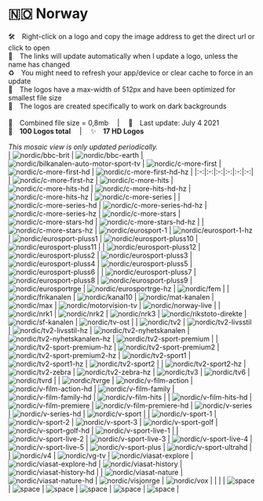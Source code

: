 🇳🇴 Norway
===============
🛠 Right-click on a logo and copy the image address to get the direct url or click to open  
🔗 The links will update automatically when I update a logo, unless the name has changed  
♻️ You might need to refresh your app/device or clear cache to force in an update  
📐 The logos have a max-width of 512px and have been optimized for smallest file size  
🖤 The logos are created specifically to work on dark backgrounds  
   
💾 Combined file size = 0,8mb  |  📅 Last update: July 4 2021  
🎨 __100 Logos total__  |  ✨ __17 HD Logos__
   
   
*This mosaic view is only updated periodically.*  
| ![nordic/bbc-brit] | ![nordic/bbc-earth] | ![nordic/bilkanalen-auto-motor-sport-tv] | ![nordic/c-more-first] | ![nordic/c-more-first-hd] | ![nordic/c-more-first-hd-hz] |
|:-:|:-:|:-:|:-:|:-:|:-:|
| ![nordic/c-more-first-hz] | ![nordic/c-more-hits] | ![nordic/c-more-hits-hd] | ![nordic/c-more-hits-hd-hz] | ![nordic/c-more-hits-hz] | ![nordic/c-more-series] |
| ![nordic/c-more-series-hd] | ![nordic/c-more-series-hd-hz] | ![nordic/c-more-series-hz] | ![nordic/c-more-stars] | ![nordic/c-more-stars-hd] | ![nordic/c-more-stars-hd-hz] |
| ![nordic/c-more-stars-hz] | ![nordic/eurosport-1] | ![nordic/eurosport-1-hz] | ![nordic/eurosport-pluss1] | ![nordic/eurosport-pluss10] | ![nordic/eurosport-pluss11] |
| ![nordic/eurosport-pluss12] | ![nordic/eurosport-pluss2] | ![nordic/eurosport-pluss3] | ![nordic/eurosport-pluss4] | ![nordic/eurosport-pluss5] | ![nordic/eurosport-pluss6] |
| ![nordic/eurosport-pluss7] | ![nordic/eurosport-pluss8] | ![nordic/eurosport-pluss9] | ![nordic/eurosportrge] | ![nordic/eurosportrge-hz] | ![nordic/fem] |
| ![nordic/frikanalen] | ![nordic/kanal10] | ![nordic/mat-kanalen] | ![nordic/max] | ![nordic/motorvision-tv] | ![nordic/norway-live] |
| ![nordic/nrk1] | ![nordic/nrk2] | ![nordic/nrk3] | ![nordic/rikstoto-direkte] | ![nordic/sf-kanalen] | ![nordic/tv-ost] |
| ![nordic/tv2] | ![nordic/tv2-livsstil] | ![nordic/tv2-livsstil-hz] | ![nordic/tv2-nyhetskanalen] | ![nordic/tv2-nyhetskanalen-hz] | ![nordic/tv2-sport-premium] |
| ![nordic/tv2-sport-premium-hz] | ![nordic/tv2-sport-premium2] | ![nordic/tv2-sport-premium2-hz] | ![nordic/tv2-sport1] | ![nordic/tv2-sport1-hz] | ![nordic/tv2-sport2] |
| ![nordic/tv2-sport2-hz] | ![nordic/tv2-zebra] | ![nordic/tv2-zebra-hz] | ![nordic/tv3] | ![nordic/tv6] | ![nordic/tvrd] |
| ![nordic/tvrge] | ![nordic/v-film-action] | ![nordic/v-film-action-hd] | ![nordic/v-film-family] | ![nordic/v-film-family-hd] | ![nordic/v-film-hits] |
| ![nordic/v-film-hits-hd] | ![nordic/v-film-premiere] | ![nordic/v-film-premiere-hd] | ![nordic/v-series] | ![nordic/v-series-hd] | ![nordic/v-sport] |
| ![nordic/v-sport-1] | ![nordic/v-sport-2] | ![nordic/v-sport-3] | ![nordic/v-sport-golf] | ![nordic/v-sport-golf-hd] | ![nordic/v-sport-live-1] |
| ![nordic/v-sport-live-2] | ![nordic/v-sport-live-3] | ![nordic/v-sport-live-4] | ![nordic/v-sport-live-5] | ![nordic/v-sport-plus] | ![nordic/v-sport-ultrahd] |
| ![nordic/v4] | ![nordic/vg-tv] | ![nordic/viasat-explore] | ![nordic/viasat-explore-hd] | ![nordic/viasat-history] | ![nordic/viasat-history-hd] |
| ![nordic/viasat-nature] | ![nordic/viasat-nature-hd] | ![nordic/visjonrge] | ![nordic/vox] |  |  |
| ![space] | ![space] | ![space] | ![space] | ![space] | ![space] |

[nordic/bbc-brit]:https://raw.githubusercontent.com/Tapiosinn/tv-logos/master/countries/nordic/norway/bbc-brit-no.png
[nordic/bbc-earth]:https://raw.githubusercontent.com/Tapiosinn/tv-logos/master/countries/nordic/norway/bbc-earth-no.png
[nordic/bilkanalen-auto-motor-sport-tv]:https://raw.githubusercontent.com/Tapiosinn/tv-logos/master/countries/nordic/norway/bilkanalen-auto-motor-sport-tv-no.png
[nordic/c-more-first]:https://raw.githubusercontent.com/Tapiosinn/tv-logos/master/countries/nordic/norway/c-more-first-no.png
[nordic/c-more-first-hd]:https://raw.githubusercontent.com/Tapiosinn/tv-logos/master/countries/nordic/norway/c-more-first-hd-no.png
[nordic/c-more-first-hd-hz]:https://raw.githubusercontent.com/Tapiosinn/tv-logos/master/countries/nordic/norway/c-more-first-hd-hz-no.png
[nordic/c-more-first-hz]:https://raw.githubusercontent.com/Tapiosinn/tv-logos/master/countries/nordic/norway/c-more-first-hz-no.png
[nordic/c-more-hits]:https://raw.githubusercontent.com/Tapiosinn/tv-logos/master/countries/nordic/norway/c-more-hits-no.png
[nordic/c-more-hits-hd]:https://raw.githubusercontent.com/Tapiosinn/tv-logos/master/countries/nordic/norway/c-more-hits-hd-no.png
[nordic/c-more-hits-hd-hz]:https://raw.githubusercontent.com/Tapiosinn/tv-logos/master/countries/nordic/norway/c-more-hits-hd-hz-no.png
[nordic/c-more-hits-hz]:https://raw.githubusercontent.com/Tapiosinn/tv-logos/master/countries/nordic/norway/c-more-hits-hz-no.png
[nordic/c-more-series]:https://raw.githubusercontent.com/Tapiosinn/tv-logos/master/countries/nordic/norway/c-more-series-no.png
[nordic/c-more-series-hd]:https://raw.githubusercontent.com/Tapiosinn/tv-logos/master/countries/nordic/norway/c-more-series-hd-no.png
[nordic/c-more-series-hd-hz]:https://raw.githubusercontent.com/Tapiosinn/tv-logos/master/countries/nordic/norway/c-more-series-hd-hz-no.png
[nordic/c-more-series-hz]:https://raw.githubusercontent.com/Tapiosinn/tv-logos/master/countries/nordic/norway/c-more-series-hz-no.png
[nordic/c-more-stars]:https://raw.githubusercontent.com/Tapiosinn/tv-logos/master/countries/nordic/norway/c-more-stars-no.png
[nordic/c-more-stars-hd]:https://raw.githubusercontent.com/Tapiosinn/tv-logos/master/countries/nordic/norway/c-more-stars-hd-no.png
[nordic/c-more-stars-hd-hz]:https://raw.githubusercontent.com/Tapiosinn/tv-logos/master/countries/nordic/norway/c-more-stars-hd-hz-no.png
[nordic/c-more-stars-hz]:https://raw.githubusercontent.com/Tapiosinn/tv-logos/master/countries/nordic/norway/c-more-stars-hz-no.png
[nordic/eurosport-1]:https://raw.githubusercontent.com/Tapiosinn/tv-logos/master/countries/nordic/norway/eurosport-1-no.png
[nordic/eurosport-1-hz]:https://raw.githubusercontent.com/Tapiosinn/tv-logos/master/countries/nordic/norway/eurosport-1-hz-no.png
[nordic/eurosport-pluss1]:https://raw.githubusercontent.com/Tapiosinn/tv-logos/master/countries/nordic/norway/eurosport-pluss1-no.png
[nordic/eurosport-pluss10]:https://raw.githubusercontent.com/Tapiosinn/tv-logos/master/countries/nordic/norway/eurosport-pluss10-no.png
[nordic/eurosport-pluss11]:https://raw.githubusercontent.com/Tapiosinn/tv-logos/master/countries/nordic/norway/eurosport-pluss11-no.png
[nordic/eurosport-pluss12]:https://raw.githubusercontent.com/Tapiosinn/tv-logos/master/countries/nordic/norway/eurosport-pluss12-no.png
[nordic/eurosport-pluss2]:https://raw.githubusercontent.com/Tapiosinn/tv-logos/master/countries/nordic/norway/eurosport-pluss2-no.png
[nordic/eurosport-pluss3]:https://raw.githubusercontent.com/Tapiosinn/tv-logos/master/countries/nordic/norway/eurosport-pluss3-no.png
[nordic/eurosport-pluss4]:https://raw.githubusercontent.com/Tapiosinn/tv-logos/master/countries/nordic/norway/eurosport-pluss4-no.png
[nordic/eurosport-pluss5]:https://raw.githubusercontent.com/Tapiosinn/tv-logos/master/countries/nordic/norway/eurosport-pluss5-no.png
[nordic/eurosport-pluss6]:https://raw.githubusercontent.com/Tapiosinn/tv-logos/master/countries/nordic/norway/eurosport-pluss6-no.png
[nordic/eurosport-pluss7]:https://raw.githubusercontent.com/Tapiosinn/tv-logos/master/countries/nordic/norway/eurosport-pluss7-no.png
[nordic/eurosport-pluss8]:https://raw.githubusercontent.com/Tapiosinn/tv-logos/master/countries/nordic/norway/eurosport-pluss8-no.png
[nordic/eurosport-pluss9]:https://raw.githubusercontent.com/Tapiosinn/tv-logos/master/countries/nordic/norway/eurosport-pluss9-no.png
[nordic/eurosportrge]:https://raw.githubusercontent.com/Tapiosinn/tv-logos/master/countries/nordic/norway/eurosport-norge-no.png
[nordic/eurosportrge-hz]:https://raw.githubusercontent.com/Tapiosinn/tv-logos/master/countries/nordic/norway/eurosport-norge-hz-no.png
[nordic/fem]:https://raw.githubusercontent.com/Tapiosinn/tv-logos/master/countries/nordic/norway/fem-no.png
[nordic/frikanalen]:https://raw.githubusercontent.com/Tapiosinn/tv-logos/master/countries/nordic/norway/frikanalen-no.png
[nordic/kanal10]:https://raw.githubusercontent.com/Tapiosinn/tv-logos/master/countries/nordic/norway/kanal10-no.png
[nordic/mat-kanalen]:https://raw.githubusercontent.com/Tapiosinn/tv-logos/master/countries/nordic/norway/mat-kanalen-no.png
[nordic/max]:https://raw.githubusercontent.com/Tapiosinn/tv-logos/master/countries/nordic/norway/max-no.png
[nordic/motorvision-tv]:https://raw.githubusercontent.com/Tapiosinn/tv-logos/master/countries/nordic/norway/motorvision-tv-no.png
[nordic/norway-live]:https://raw.githubusercontent.com/Tapiosinn/tv-logos/master/countries/nordic/norway/norway-live-no.png
[nordic/nrk1]:https://raw.githubusercontent.com/Tapiosinn/tv-logos/master/countries/nordic/norway/nrk1-no.png
[nordic/nrk2]:https://raw.githubusercontent.com/Tapiosinn/tv-logos/master/countries/nordic/norway/nrk2-no.png
[nordic/nrk3]:https://raw.githubusercontent.com/Tapiosinn/tv-logos/master/countries/nordic/norway/nrk3-no.png
[nordic/rikstoto-direkte]:https://raw.githubusercontent.com/Tapiosinn/tv-logos/master/countries/nordic/norway/rikstoto-direkte-no.png
[nordic/sf-kanalen]:https://raw.githubusercontent.com/Tapiosinn/tv-logos/master/countries/nordic/norway/sf-kanalen-no.png
[nordic/tv-ost]:https://raw.githubusercontent.com/Tapiosinn/tv-logos/master/countries/nordic/norway/tv-ost-no.png
[nordic/tv2]:https://raw.githubusercontent.com/Tapiosinn/tv-logos/master/countries/nordic/norway/tv2-no.png
[nordic/tv2-livsstil]:https://raw.githubusercontent.com/Tapiosinn/tv-logos/master/countries/nordic/norway/tv2-livsstil-no.png
[nordic/tv2-livsstil-hz]:https://raw.githubusercontent.com/Tapiosinn/tv-logos/master/countries/nordic/norway/tv2-livsstil-hz-no.png
[nordic/tv2-nyhetskanalen]:https://raw.githubusercontent.com/Tapiosinn/tv-logos/master/countries/nordic/norway/tv2-nyhetskanalen-no.png
[nordic/tv2-nyhetskanalen-hz]:https://raw.githubusercontent.com/Tapiosinn/tv-logos/master/countries/nordic/norway/tv2-nyhetskanalen-hz-no.png
[nordic/tv2-sport-premium]:https://raw.githubusercontent.com/Tapiosinn/tv-logos/master/countries/nordic/norway/tv2-sport-premium-no.png
[nordic/tv2-sport-premium-hz]:https://raw.githubusercontent.com/Tapiosinn/tv-logos/master/countries/nordic/norway/tv2-sport-premium-hz-no.png
[nordic/tv2-sport-premium2]:https://raw.githubusercontent.com/Tapiosinn/tv-logos/master/countries/nordic/norway/tv2-sport-premium2-no.png
[nordic/tv2-sport-premium2-hz]:https://raw.githubusercontent.com/Tapiosinn/tv-logos/master/countries/nordic/norway/tv2-sport-premium2-hz-no.png
[nordic/tv2-sport1]:https://raw.githubusercontent.com/Tapiosinn/tv-logos/master/countries/nordic/norway/tv2-sport1-no.png
[nordic/tv2-sport1-hz]:https://raw.githubusercontent.com/Tapiosinn/tv-logos/master/countries/nordic/norway/tv2-sport1-hz-no.png
[nordic/tv2-sport2]:https://raw.githubusercontent.com/Tapiosinn/tv-logos/master/countries/nordic/norway/tv2-sport2-no.png
[nordic/tv2-sport2-hz]:https://raw.githubusercontent.com/Tapiosinn/tv-logos/master/countries/nordic/norway/tv2-sport2-hz-no.png
[nordic/tv2-zebra]:https://raw.githubusercontent.com/Tapiosinn/tv-logos/master/countries/nordic/norway/tv2-zebra-no.png
[nordic/tv2-zebra-hz]:https://raw.githubusercontent.com/Tapiosinn/tv-logos/master/countries/nordic/norway/tv2-zebra-hz-no.png
[nordic/tv3]:https://raw.githubusercontent.com/Tapiosinn/tv-logos/master/countries/nordic/norway/tv3-no.png
[nordic/tv6]:https://raw.githubusercontent.com/Tapiosinn/tv-logos/master/countries/nordic/norway/tv6-no.png
[nordic/tvrd]:https://raw.githubusercontent.com/Tapiosinn/tv-logos/master/countries/nordic/norway/tv-nord-no.png
[nordic/tvrge]:https://raw.githubusercontent.com/Tapiosinn/tv-logos/master/countries/nordic/norway/tv-norge-no.png
[nordic/v-film-action]:https://raw.githubusercontent.com/Tapiosinn/tv-logos/master/countries/nordic/norway/v-film-action-no.png
[nordic/v-film-action-hd]:https://raw.githubusercontent.com/Tapiosinn/tv-logos/master/countries/nordic/norway/v-film-action-hd-no.png
[nordic/v-film-family]:https://raw.githubusercontent.com/Tapiosinn/tv-logos/master/countries/nordic/norway/v-film-family-no.png
[nordic/v-film-family-hd]:https://raw.githubusercontent.com/Tapiosinn/tv-logos/master/countries/nordic/norway/v-film-family-hd-no.png
[nordic/v-film-hits]:https://raw.githubusercontent.com/Tapiosinn/tv-logos/master/countries/nordic/norway/v-film-hits-no.png
[nordic/v-film-hits-hd]:https://raw.githubusercontent.com/Tapiosinn/tv-logos/master/countries/nordic/norway/v-film-hits-hd-no.png
[nordic/v-film-premiere]:https://raw.githubusercontent.com/Tapiosinn/tv-logos/master/countries/nordic/norway/v-film-premiere-no.png
[nordic/v-film-premiere-hd]:https://raw.githubusercontent.com/Tapiosinn/tv-logos/master/countries/nordic/norway/v-film-premiere-hd-no.png
[nordic/v-series]:https://raw.githubusercontent.com/Tapiosinn/tv-logos/master/countries/nordic/norway/v-series-no.png
[nordic/v-series-hd]:https://raw.githubusercontent.com/Tapiosinn/tv-logos/master/countries/nordic/norway/v-series-hd-no.png
[nordic/v-sport]:https://raw.githubusercontent.com/Tapiosinn/tv-logos/master/countries/nordic/norway/v-sport-no.png
[nordic/v-sport-1]:https://raw.githubusercontent.com/Tapiosinn/tv-logos/master/countries/nordic/norway/v-sport-1-no.png
[nordic/v-sport-2]:https://raw.githubusercontent.com/Tapiosinn/tv-logos/master/countries/nordic/norway/v-sport-2-no.png
[nordic/v-sport-3]:https://raw.githubusercontent.com/Tapiosinn/tv-logos/master/countries/nordic/norway/v-sport-3-no.png
[nordic/v-sport-golf]:https://raw.githubusercontent.com/Tapiosinn/tv-logos/master/countries/nordic/norway/v-sport-golf-no.png
[nordic/v-sport-golf-hd]:https://raw.githubusercontent.com/Tapiosinn/tv-logos/master/countries/nordic/norway/v-sport-golf-hd-no.png
[nordic/v-sport-live-1]:https://raw.githubusercontent.com/Tapiosinn/tv-logos/master/countries/nordic/norway/v-sport-live-1-no.png
[nordic/v-sport-live-2]:https://raw.githubusercontent.com/Tapiosinn/tv-logos/master/countries/nordic/norway/v-sport-live-2-no.png
[nordic/v-sport-live-3]:https://raw.githubusercontent.com/Tapiosinn/tv-logos/master/countries/nordic/norway/v-sport-live-3-no.png
[nordic/v-sport-live-4]:https://raw.githubusercontent.com/Tapiosinn/tv-logos/master/countries/nordic/norway/v-sport-live-4-no.png
[nordic/v-sport-live-5]:https://raw.githubusercontent.com/Tapiosinn/tv-logos/master/countries/nordic/norway/v-sport-live-5-no.png
[nordic/v-sport-plus]:https://raw.githubusercontent.com/Tapiosinn/tv-logos/master/countries/nordic/norway/v-sport-plus-no.png
[nordic/v-sport-ultrahd]:https://raw.githubusercontent.com/Tapiosinn/tv-logos/master/countries/nordic/norway/v-sport-ultrahd-no.png
[nordic/v4]:https://raw.githubusercontent.com/Tapiosinn/tv-logos/master/countries/nordic/norway/v4-no.png
[nordic/vg-tv]:https://raw.githubusercontent.com/Tapiosinn/tv-logos/master/countries/nordic/norway/vg-tv-no.png
[nordic/viasat-explore]:https://raw.githubusercontent.com/Tapiosinn/tv-logos/master/countries/nordic/norway/viasat-explore-no.png
[nordic/viasat-explore-hd]:https://raw.githubusercontent.com/Tapiosinn/tv-logos/master/countries/nordic/norway/viasat-explore-hd-no.png
[nordic/viasat-history]:https://raw.githubusercontent.com/Tapiosinn/tv-logos/master/countries/nordic/norway/viasat-history-no.png
[nordic/viasat-history-hd]:https://raw.githubusercontent.com/Tapiosinn/tv-logos/master/countries/nordic/norway/viasat-history-hd-no.png
[nordic/viasat-nature]:https://raw.githubusercontent.com/Tapiosinn/tv-logos/master/countries/nordic/norway/viasat-nature-no.png
[nordic/viasat-nature-hd]:https://raw.githubusercontent.com/Tapiosinn/tv-logos/master/countries/nordic/norway/viasat-nature-hd-no.png
[nordic/visjonrge]:https://raw.githubusercontent.com/Tapiosinn/tv-logos/master/countries/nordic/norway/visjon-norge-no.png
[nordic/vox]:https://raw.githubusercontent.com/Tapiosinn/tv-logos/master/countries/nordic/norway/vox-no.png

[space]:https://github.com/Tapiosinn/tv-logos/blob/master/misc/%CE%A9/space-1500.png
